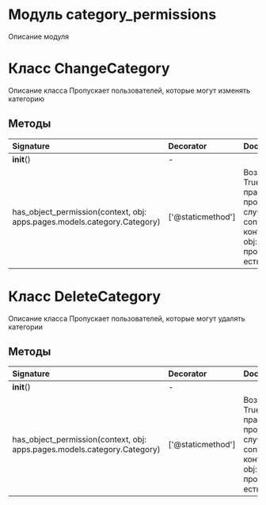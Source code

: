 # Модуль category_permissions

Описание модуля

# Класс ChangeCategory

Описание класса Пропускает пользователей, которые могут изменять категорию

## Методы

| Signature                                                                | Decorator         | Docstring                                                                                                                               |
| :----------------------------------------------------------------------- | :---------------- | :-------------------------------------------------------------------------------------------------------------------------------------- |
| __init__()                                                               | -                 |                                                                                                                                         |
| has_object_permission(context, obj: apps.pages.models.category.Category) | ['@staticmethod'] | Возвращает True если есть права, False в противном случае.:param context: контекст:param obj: объект для проверки:return: есть ли права |

# Класс DeleteCategory

Описание класса Пропускает пользователей, которые могут удалять категории

## Методы

| Signature                                                                | Decorator         | Docstring                                                                                                                               |
| :----------------------------------------------------------------------- | :---------------- | :-------------------------------------------------------------------------------------------------------------------------------------- |
| __init__()                                                               | -                 |                                                                                                                                         |
| has_object_permission(context, obj: apps.pages.models.category.Category) | ['@staticmethod'] | Возвращает True если есть права, False в противном случае.:param context: контекст:param obj: объект для проверки:return: есть ли права |